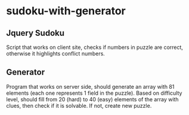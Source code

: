 # sudoku-with-generator

## Jquery Sudoku
Script that works on client site, checks if numbers in puzzle are correct, otherwise it highlights conflict numbers.  
  

## Generator
Program that works on server side, should generate an array with 81 elements (each one represents 1 field in the puzzle).
Based on difficulty level, should fill from 20 (hard) to 40 (easy) elements of the array with clues, then check if it is solvable. If not, create new puzzle.
